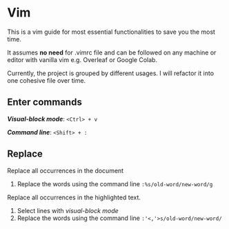 # Vim

This is a vim guide for most essential functionalities to save you the most time. 

It assumes **no need** for .vimrc file and can be followed on any machine or editor with vanilla vim e.g. Overleaf or Google Colab. 

Currently, the project is grouped by different usages. I will refactor it into one cohesive file over time. 

## Enter commands

***Visual-block mode***: `<Ctrl> + v`

***Command line***: `<Shift> + :`

## Replace

Replace all occurrences in the document
1. Replace the words using the command line `:%s/old-word/new-word/g`

Replace all occurrences in the highlighted text.

1. Select lines with *visual-block mode*
2. Replace the words using the command line `:'<,'>s/old-word/new-word/`

